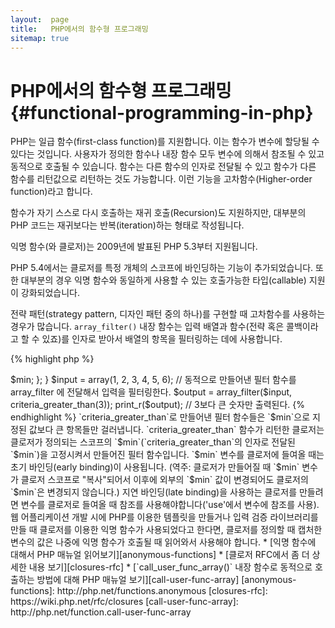 ```yaml
---
layout:  page
title:   PHP에서의 함수형 프로그래밍
sitemap: true
---
```


# PHP에서의 함수형 프로그래밍 {#functional-programming-in-php}

PHP는 일급 함수(first-class function)를 지원합니다. 이는 함수가 변수에 할당될 수 있다는 것입니다. 사용자가 정의한
함수나 내장 함수 모두 변수에 의해서 참조될 수 있고 동적으로 호출될 수 있습니다. 함수는 다른 함수의 인자로 전달될 수
있고 함수가 다른 함수를 리턴값으로 리턴하는 것도 가능합니다. 이런 기능을 고차함수(Higher-order function)라고 합니다.

함수가 자기 스스로 다시 호출하는 재귀 호출(Recursion)도 지원하지만, 대부분의 PHP 코드는 재귀보다는 반복(iteration)하는
형태로 작성됩니다.

익명 함수(와 클로저)는 2009년에 발표된 PHP 5.3부터 지원됩니다.

PHP 5.4에서는 클로저를 특정 개체의 스코프에 바인딩하는 기능이 추가되었습니다. 또한 대부분의 경우 익명 함수와 동일하게
사용할 수 있는 호출가능한 타입(callable) 지원이 강화되었습니다.

전략 패턴(strategy pattern, 디자인 패턴 중의 하나)를 구현할 때 고차함수를 사용하는 경우가 많습니다. `array_filter()`
내장 함수는 입력 배열과 함수(전략 혹은 콜백이라고 할 수 있죠)를 인자로 받아서 배열의 항목을 필터링하는 데에 사용합니다.

{% highlight php %}
<?php
$input = array(1, 2, 3, 4, 5, 6);

// 익명 함수를 하나 만들어서 변수에 대입
$filter_even = function($item) {
    return ($item % 2) == 0;
};

// array_filter 내장 함수는 배열과 함수를 인자로 받는다.
$output = array_filter($input, $filter_even);

// 익명 함수를 변수에 할당해서 전달할 필요없이 이렇게 하는 것도 가능하다.
$output = array_filter($input, function($item) {
    return ($item % 2) == 0;
});

print_r($output);
{% endhighlight %}

클로저(clouser)는 전역(global) 변수를 사용하지 않고도 클로저 바깥 스코프에 있는 변수들에 접근할 수 있는 익명
함수입니다. 이론적으로 클로저는 클로저가 정의될 때 환경에 의해서 고정된 몇몇 인자를 받는 함수라고 볼 수 있습니다.
클로저를 사용하면 깔끔한 방법으로 변수의 스코프 제한을 넘을 수 있습니다.

아래 예제에서는 `array_filter()`에 사용할 필터 함수를 리턴하는 함수를 만든 것인데, 클로저를 사용하고 있습니다.

{% highlight php %}
<?php
/**
 * $min 보다 큰 항목만 걸러내는 익명 필터 함수를 만든다.
 */
function criteria_greater_than($min)
{
    return function($item) use ($min) {
        return $item > $min;
    };
}

$input = array(1, 2, 3, 4, 5, 6);

// 동적으로 만들어낸 필터 함수를 array_filter 에 전달해서 입력을 필터링한다.
$output = array_filter($input, criteria_greater_than(3));

print_r($output); // 3보다 큰 숫자만 출력된다.
{% endhighlight %}

`criteria_greater_than`로 만들어낸 필터 함수들은 `$min`으로 지정된 값보다 큰 항목들만 걸러냅니다.
`criteria_greater_than` 함수가 리턴한 클로저는 클로저가 정의되는 스코프의 `$min`(`criteria_greater_than`의 인자로
전달된 `$min`)을 고정시켜서 만들어진 필터 함수입니다. 

`$min` 변수를 클로저에 들여올 때는 초기 바인딩(early binding)이 사용됩니다. (역주: 클로저가 만들어질 때 `$min` 변수가
클로저 스코프로 "복사"되어서 이후에 외부의 `$min` 값이 변경되어도 클로저의 `$min`은 변경되지 않습니다.) 지연
바인딩(late binding)을 사용하는 클로저를 만들려면 변수를 클로저로 들여올 때 참조를 사용해야합니다('use'에서 변수에
참조를 사용). 웹 어플리케이션 개발 시에 PHP를 이용한 템플릿을 만들거나 입력 검증 라이브러리를 만들 때 클로저를 이용한
익명 함수가 사용되었다고 한다면, 클로저를 정의할 때 캡처한 변수의 값은 나중에 익명 함수가 호출될 때 읽어와서
사용해야 합니다.

* [익명 함수에 대해서 PHP 매뉴얼 읽어보기][anonymous-functions]
* [클로저 RFC에서 좀 더 상세한 내용 보기][closures-rfc]
* [`call_user_func_array()` 내장 함수로 동적으로 호출하는 방법에 대해 PHP 매뉴얼 보기][call-user-func-array]

[anonymous-functions]: http://php.net/functions.anonymous
[closures-rfc]: https://wiki.php.net/rfc/closures
[call-user-func-array]: http://php.net/function.call-user-func-array
